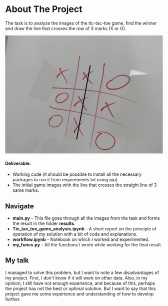 # About The Project


The task is to analyze the images of the tic-tac-toe game, find the winner and draw the line that crosses the row of 3 marks (X or O). 

![Result instance](./results/tic_07.jpg)

#### Deliverable: 

* Working code (it should be possible to install all the necessary packages to run it from requirements.txt using pip).
* The initial game images with the line that crosses the straight line of 3 same marks.

## Navigate

* <b>main.py</b> - This file goes through all the images from the task and forms the result in the folder <b>results</b>.
* <b>Tic_tac_toe_game_analysis.ipynb</b> - A short report on the principle of operation of my solution with a bit of code and explanations.
* <b>workflow.ipynb</b> - Notebook on which I worked and experimented.
* <b>my_funcs.py</b> - All the functions I wrote while working for the final result.


## My talk

I managed to solve this problem, but I want to note a few disadvantages of my project. First, I don't know if it will work on other data. Also, in my opinion, I still have not enough experience, and because of this, perhaps the project has not the best or optimal solution. But I want to say that this project gave me some experience and understanding of how to develop further.
